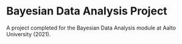 # Bayesian Data Analysis Project

A project completed for the Bayesian Data Analysis module at Aalto University (2021).
